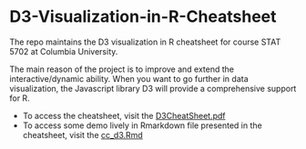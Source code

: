 # D3-Visualization-in-R-Cheatsheet
The repo maintains the D3 visualization in R cheatsheet for course STAT 5702 at Columbia University.

The main reason of the project is to improve and extend the interactive/dynamic ability. When you want to go further in data visualization, the Javascript library D3 will provide a comprehensive support for R.

- To access the cheatsheet, visit the [D3CheatSheet.pdf](https://github.com/Kitatine/D3-Visualization-in-R-Cheatsheet/blob/86421b75a79af51395821a38470360cec2193e9b/D3CheatSheet.pdf)
- To access some demo lively in Rmarkdown file presented in the cheatsheet, visit the [cc_d3.Rmd](https://github.com/Kitatine/D3-Visualization-in-R-Cheatsheet/blob/86421b75a79af51395821a38470360cec2193e9b/README.md)
